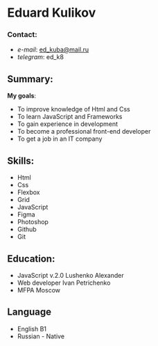 # Eduard Kulikov
### Contact:
* _e-mail_: [ed_kuba@mail.ru](ed_kuba@mail.ru)  
* _telegram_: ed_k8

## Summary:
**My goals**:
* To improve knowledge of Html and Css  
* To learn JavaScript and Frameworks  
* To gain experience in development
* To become a professional front-end developer
* To get a job in an IT company
 
## Skills:

* Html         
* Css          
* Flexbox      
* Grid         
* JavaScript   
* Figma        
* Photoshop    
* Github       
* Git          
  
## Education:
* JavaScript v.2.0 Lushenko Alexander
* Web developer Ivan Petrichenko
* MFPA Moscow
## Language
* English B1
* Russian - Native
